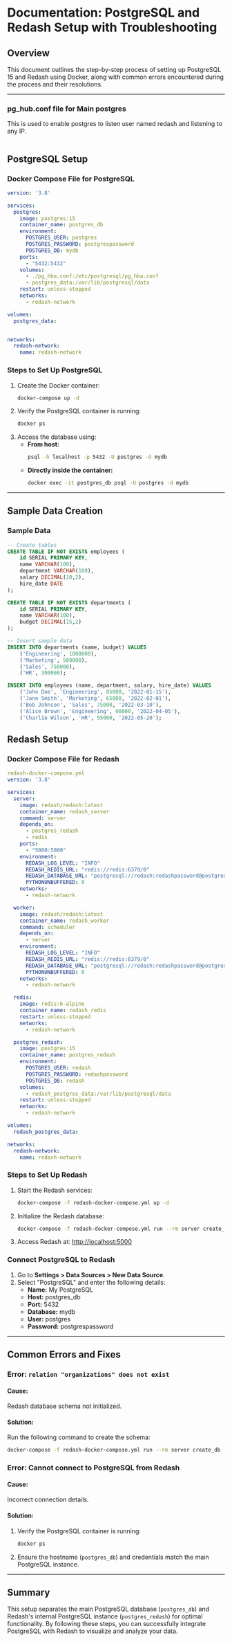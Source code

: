 # Documentation: PostgreSQL and Redash Setup with Troubleshooting

## Overview
This document outlines the step-by-step process of setting up PostgreSQL 15 and Redash using Docker, along with common errors encountered during the process and their resolutions.

---

### pg_hub.conf file for Main postgres
This is used to enable postgres to listen user named redash and listening to any IP.
```yaml

```

## PostgreSQL Setup
### Docker Compose File for PostgreSQL
```yaml
version: '3.8'

services:
  postgres:
    image: postgres:15
    container_name: postgres_db
    environment:
      POSTGRES_USER: postgres
      POSTGRES_PASSWORD: postgrespassword
      POSTGRES_DB: mydb
    ports:
      - "5432:5432"
    volumes:
      - ./pg_hba.conf:/etc/postgresql/pg_hba.conf
      - postgres_data:/var/lib/postgresql/data
    restart: unless-stopped
    networks:
      - redash-network

volumes:
  postgres_data:


networks:
  redash-network:
    name: redash-network
```

### Steps to Set Up PostgreSQL
1. Create the Docker container:
   ```bash
   docker-compose up -d
   ```
2. Verify the PostgreSQL container is running:
   ```bash
   docker ps
   ```
3. Access the database using:
   - **From host:**
     ```bash
     psql -h localhost -p 5432 -U postgres -d mydb
     ```
   - **Directly inside the container:**
     ```bash
     docker exec -it postgres_db psql -U postgres -d mydb
     ```

---

## Sample Data Creation

### Sample Data
```sql
-- Create tables
CREATE TABLE IF NOT EXISTS employees (
    id SERIAL PRIMARY KEY,
    name VARCHAR(100),
    department VARCHAR(100),
    salary DECIMAL(10,2),
    hire_date DATE
);

CREATE TABLE IF NOT EXISTS departments (
    id SERIAL PRIMARY KEY,
    name VARCHAR(100),
    budget DECIMAL(15,2)
);

-- Insert sample data
INSERT INTO departments (name, budget) VALUES
    ('Engineering', 1000000),
    ('Marketing', 500000),
    ('Sales', 750000),
    ('HR', 300000);

INSERT INTO employees (name, department, salary, hire_date) VALUES
    ('John Doe', 'Engineering', 85000, '2022-01-15'),
    ('Jane Smith', 'Marketing', 65000, '2022-02-01'),
    ('Bob Johnson', 'Sales', 75000, '2022-03-10'),
    ('Alice Brown', 'Engineering', 90000, '2022-04-05'),
    ('Charlie Wilson', 'HR', 55000, '2022-05-20');
```

## Redash Setup

### Docker Compose File for Redash
```yaml
redash-docker-compose.yml
version: '3.8'

services:
  server:
    image: redash/redash:latest
    container_name: redash_server
    command: server
    depends_on:
      - postgres_redash
      - redis
    ports:
      - "5000:5000"
    environment:
      REDASH_LOG_LEVEL: "INFO"
      REDASH_REDIS_URL: "redis://redis:6379/0"
      REDASH_DATABASE_URL: "postgresql://redash:redashpassword@postgres_redash:5432/redash"
      PYTHONUNBUFFERED: 0
    networks:
      - redash-network

  worker:
    image: redash/redash:latest
    container_name: redash_worker
    command: scheduler
    depends_on:
      - server
    environment:
      REDASH_LOG_LEVEL: "INFO"
      REDASH_REDIS_URL: "redis://redis:6379/0"
      REDASH_DATABASE_URL: "postgresql://redash:redashpassword@postgres_redash:5432/redash"
      PYTHONUNBUFFERED: 0
    networks:
      - redash-network

  redis:
    image: redis:6-alpine
    container_name: redash_redis
    restart: unless-stopped
    networks:
      - redash-network

  postgres_redash:
    image: postgres:15
    container_name: postgres_redash
    environment:
      POSTGRES_USER: redash
      POSTGRES_PASSWORD: redashpassword
      POSTGRES_DB: redash
    volumes:
      - redash_postgres_data:/var/lib/postgresql/data
    restart: unless-stopped
    networks:
      - redash-network

volumes:
  redash_postgres_data:

networks:
  redash-network:
    name: redash-network
```

### Steps to Set Up Redash
1. Start the Redash services:
   ```bash
   docker-compose -f redash-docker-compose.yml up -d
   ```
2. Initialize the Redash database:
   ```bash
   docker-compose -f redash-docker-compose.yml run --rm server create_db
   ```
3. Access Redash at: [http://localhost:5000](http://localhost:5000)

### Connect PostgreSQL to Redash
1. Go to **Settings > Data Sources > New Data Source**.
2. Select "PostgreSQL" and enter the following details:
   - **Name:** My PostgreSQL
   - **Host:** postgres_db
   - **Port:** 5432
   - **Database:** mydb
   - **User:** postgres
   - **Password:** postgrespassword

---

## Common Errors and Fixes

### Error: `relation "organizations" does not exist`
#### Cause:
Redash database schema not initialized.
#### Solution:
Run the following command to create the schema:
```bash
docker-compose -f redash-docker-compose.yml run --rm server create_db
```

### Error: Cannot connect to PostgreSQL from Redash
#### Cause:
Incorrect connection details.
#### Solution:
1. Verify the PostgreSQL container is running:
   ```bash
   docker ps
   ```
2. Ensure the hostname (`postgres_db`) and credentials match the main PostgreSQL instance.

---

## Summary
This setup separates the main PostgreSQL database (`postgres_db`) and Redash's internal PostgreSQL instance (`postgres_redash`) for optimal functionality. By following these steps, you can successfully integrate PostgreSQL with Redash to visualize and analyze your data.

